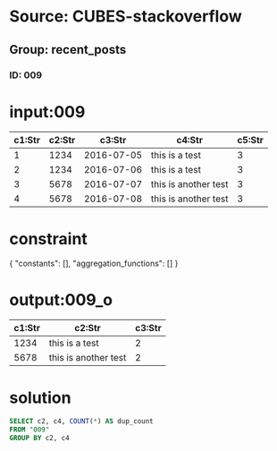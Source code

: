 # Source: CUBES-stackoverflow
## Group: recent_posts
### ID: 009

# input:009

| c1:Str | c2:Str | c3:Str | c4:Str | c5:Str |
|---|---|---|---|---|
| 1 | 1234 | 2016-07-05 | this is a test | 3 |
| 2 | 1234 | 2016-07-06 | this is a test | 3 |
| 3 | 5678 | 2016-07-07 | this is another test | 3 |
| 4 | 5678 | 2016-07-08 | this is another test | 3 |

# constraint

{
  "constants": [],
  "aggregation_functions": []
}

# output:009_o

| c1:Str | c2:Str | c3:Str |
|---|---|---|
| 1234 | this is a test | 2 |
| 5678 | this is another test | 2 |

# solution

```sql
SELECT c2, c4, COUNT(*) AS dup_count
FROM "009"
GROUP BY c2, c4

```
